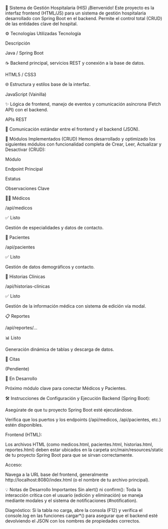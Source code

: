 🏥 Sistema de Gestión Hospitalaria (HIS)
¡Bienvenido! Este proyecto es la interfaz frontend (HTML/JS) para un sistema de gestión hospitalaria desarrollado con Spring Boot en el backend. Permite el control total (CRUD) de las entidades clave del hospital.

⚙️ Tecnologías Utilizadas
Tecnología

Descripción

Java / Spring Boot

☕ Backend principal, servicios REST y conexión a la base de datos.

HTML5 / CSS3

🌐 Estructura y estilos base de la interfaz.

JavaScript (Vainilla)

✨ Lógica de frontend, manejo de eventos y comunicación asíncrona (Fetch API) con el backend.

APIs REST

🔗 Comunicación estándar entre el frontend y el backend (JSON).

🚀 Módulos Implementados (CRUD)
Hemos desarrollado y optimizado los siguientes módulos con funcionalidad completa de Crear, Leer, Actualizar y Desactivar (CRUD):

Módulo

Endpoint Principal

Estatus

Observaciones Clave

🧑‍⚕️ Médicos

/api/medicos

✅ Listo

Gestión de especialidades y datos de contacto.

🧍 Pacientes

/api/pacientes

✅ Listo

Gestión de datos demográficos y contacto.

📖 Historias Clínicas

/api/historias-clinicas

✅ Listo

Gestión de la información médica con sistema de edición vía modal.

📋 Reportes

/api/reportes/...

📊 Listo

Generación dinámica de tablas y descarga de datos.

📅 Citas

(Pendiente)

🚧 En Desarrollo

Próximo módulo clave para conectar Médicos y Pacientes.

🛠️ Instrucciones de Configuración y Ejecución
Backend (Spring Boot):

Asegúrate de que tu proyecto Spring Boot esté ejecutándose.

Verifica que los puertos y los endpoints (/api/medicos, /api/pacientes, etc.) estén disponibles.

Frontend (HTML):

Los archivos HTML (como medicos.html, pacientes.html, historias.html, reportes.html) deben estar ubicados en la carpeta src/main/resources/static de tu proyecto Spring Boot para que se sirvan correctamente.

Acceso:

Navega a la URL base del frontend, generalmente http://localhost:8080/index.html (o el nombre de tu archivo principal).

💡 Notas de Desarrollo Importantes
Sin alert() ni confirm(): Toda la interacción crítica con el usuario (edición y eliminación) se maneja mediante modales y el sistema de notificaciones (#notification).

Diagnóstico: Si la tabla no carga, abre la consola (F12) y verifica el console.log en las funciones cargar*() para asegurar que el backend esté devolviendo el JSON con los nombres de propiedades correctos.

